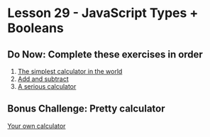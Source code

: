 # Lesson 29 - JavaScript Types + Booleans

## Do Now: Complete these exercises in order

1. [The simplest calculator in the world](http://jsbin.com/hijaba/6/edit?js,output)
2. [Add and subtract](http://jsbin.com/dacudo/4/edit?js,output)
3. [A serious calculator](http://jsbin.com/mifon/4/edit?js,output)


## Bonus Challenge: Pretty calculator

[Your own calculator](http://jsbin.com/cenafa/2/edit?js,output)
